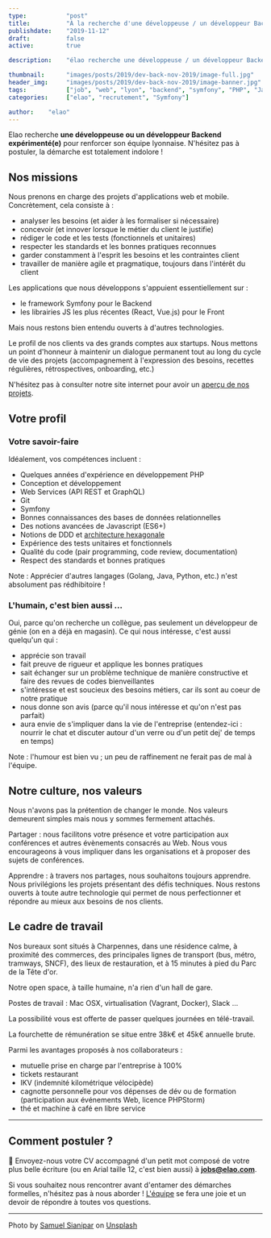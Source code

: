 ```yaml
---
type:           "post"
title:          "À la recherche d'une développeuse / un développeur Backend"
publishdate:    "2019-11-12"
draft:          false
active:         true

description:    "élao recherche une développeuse / un développeur Backend à Lyon."

thumbnail:      "images/posts/2019/dev-back-nov-2019/image-full.jpg"
header_img:     "images/posts/2019/dev-back-nov-2019/image-banner.jpg"
tags:           ["job", "web", "lyon", "backend", "symfony", "PHP", "Javascript"]
categories:     ["elao", "recrutement", "Symfony"]

author:    "elao"
---
```


Elao recherche **une développeuse ou un développeur Backend expérimenté(e)** pour renforcer son équipe lyonnaise. N'hésitez pas à postuler, la démarche est totalement indolore !

<!--more-->

## Nos missions

Nous prenons en charge des projets d'applications web et mobile. Concrètement, cela consiste à :

- analyser les besoins (et aider à les formaliser si nécessaire)
- concevoir (et innover lorsque le métier du client le justifie)
- rédiger le code et les tests (fonctionnels et unitaires)
- respecter les standards et les bonnes pratiques reconnues
- garder constamment à l'esprit les besoins et les contraintes client
- travailler de manière agile et pragmatique, toujours dans l'intérêt du client

Les applications que nous développons s'appuient essentiellement sur :

- le framework Symfony pour le Backend
- les librairies JS les plus récentes (React, Vue.js) pour le Front

Mais nous restons bien entendu ouverts à d'autres technologies.

Le profil de nos clients va des grands comptes aux startups. Nous mettons un point d'honneur à maintenir un dialogue permanent tout au long du cycle de vie des projets (accompagnement à l'expression des besoins, recettes régulières, rétrospectives, onboarding, etc.)

N'hésitez pas à consulter notre site internet pour avoir un [aperçu de nos projets](https://www.elao.com/fr/nos-experiences/).

## Votre profil

### Votre savoir-faire

Idéalement, vos compétences incluent :

- Quelques années d'expérience en développement PHP
- Conception et développement
- Web Services (API REST et GraphQL)
- Git
- Symfony
- Bonnes connaissances des bases de données relationnelles
- Des notions avancées de Javascript (ES6+)
- Notions de DDD et [architecture hexagonale](/blog/dev/architecture-hexagonale-symfony/)
- Expérience des tests unitaires et fonctionnels
- Qualité du code (pair programming, code review, documentation)
- Respect des standards et bonnes pratiques

Note : Apprécier d'autres langages (Golang, Java, Python, etc.) n'est absolument pas rédhibitoire !

### L'humain, c'est bien aussi ...

Oui, parce qu'on recherche un collègue, pas seulement un développeur de génie (on en a déjà en magasin). Ce qui nous intéresse, c'est aussi quelqu'un qui :

- apprécie son travail
- fait preuve de rigueur et applique les bonnes pratiques
- sait échanger sur un problème technique de manière constructive et faire des revues de codes bienveillantes
- s'intéresse et est soucieux des besoins métiers, car ils sont au coeur de notre pratique
- nous donne son avis (parce qu'il nous intéresse et qu'on n'est pas parfait)
- aura envie de s'impliquer dans la vie de l'entreprise (entendez-ici : nourrir le chat et discuter autour d'un verre ou d'un petit dej' de temps en temps)

Note : l'humour est bien vu ; un peu de raffinement ne ferait pas de mal à l'équipe.

## Notre culture, nos valeurs

Nous n'avons pas la prétention de changer le monde. Nos valeurs demeurent simples mais nous y sommes fermement attachés.

Partager : nous facilitons votre présence et votre participation aux conférences et autres évènements consacrés au Web. Nous vous encourageons à vous impliquer dans les organisations et à proposer des sujets de conférences.

Apprendre : à travers nos partages, nous souhaitons toujours apprendre. Nous privilégions les projets présentant des défis techniques. Nous restons ouverts à toute autre technologie qui permet de nous perfectionner et répondre au mieux aux besoins de nos clients.

## Le cadre de travail

Nos bureaux sont situés à Charpennes, dans une résidence calme, à proximité des commerces, des principales lignes de transport (bus, métro, tramways, SNCF), des lieux de restauration, et à 15 minutes à pied du Parc de la Tête d'or.

Notre open space, à taille humaine, n'a rien d'un hall de gare.

Postes de travail : Mac OSX, virtualisation (Vagrant, Docker), Slack ...

La possibilité vous est offerte de passer quelques journées en télé-travail.

La fourchette de rémunération se situe entre 38k€ et 45k€ annuelle brute.

Parmi les avantages proposés à nos collaborateurs :

* mutuelle prise en charge par l'entreprise à 100%
* tickets restaurant
* IKV (indemnité kilométrique vélocipède)
* cagnotte personnelle pour vos dépenses de dév ou de formation (participation aux événements Web, licence PHPStorm)
* thé et machine à café en libre service

-----------------------------------------------------------------------------------------------------------------

## Comment postuler ?

<span class="side-note">📨</span>  Envoyez-nous votre CV accompagné d'un petit mot composé de votre plus belle écriture (ou en Arial taille 12, c'est bien aussi) à **jobs@elao.com**.

Si vous souhaitez nous rencontrer avant d'entamer des démarches formelles, n'hésitez pas à nous aborder ! [L'équipe](https://www.elao.com/fr/la-tribu/) se fera une joie et un devoir de répondre à toutes vos questions.

---

<div>Photo by <a href="https://unsplash.com/photos/4TNd3hsW3PM">Samuel Sianipar</a> on <a href="https://unsplash.com">Unsplash</a></div>
